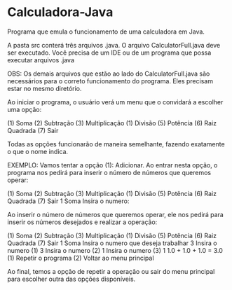 # Calculadora-Java
Programa que emula o funcionamento de uma calculadora em Java.

A pasta src conterá três arquivos .java. O arquivo CalculatorFull.java deve ser executado. Você precisa de um IDE ou de um programa que possa executar arquivos .java

OBS: Os demais arquivos que estão ao lado do CalculatorFull.java são necessários para o correto funcionamento do programa. Eles precisam estar no mesmo diretório.

Ao iniciar o programa, o usuário verá um menu que o convidará a escolher uma opção:

(1) Soma
(2) Subtração
(3) Multiplicação
(1) Divisão
(5) Potência
(6) Raiz Quadrada
(7) Sair

Todas as opções funcionarão de maneira semelhante, fazendo exatamente o que o nome indica.


EXEMPLO: Vamos tentar a opção (1): Adicionar. Ao entrar nesta opção, o programa nos pedirá para inserir o número de números que queremos operar:

(1) Soma
(2) Subtração
(3) Multiplicação
(1) Divisão
(5) Potência
(6) Raiz Quadrada
(7) Sair
1
Soma
Insira o numero:

Ao inserir o número de números que queremos operar, ele nos pedirá para inserir os números desejados e realizar a operação:

(1) Soma
(2) Subtração
(3) Multiplicação
(1) Divisão
(5) Potência
(6) Raiz Quadrada
(7) Sair
1
Soma
Insira o numero que deseja trabalhar
3
Insira o numero (1)
3
Insira o numero (2)
1
Insira o numero (3)
1
1.0 + 1.0 + 1.0 = 3.0
(1) Repetir o programa
(2) Voltar ao menu principal

Ao final, temos a opção de repetir a operação ou sair do menu principal para escolher outra das opções disponíveis.
